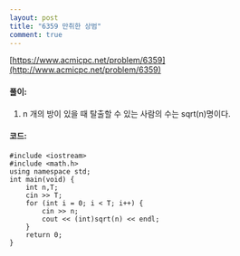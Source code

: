 ```yaml
---
layout: post
title: "6359 만취한 상범"
comment: true
---
```

[https://www.acmicpc.net/problem/6359](http://www.acmicpc.net/problem/6359)

#### **풀이:**
1. n 개의 방이 있을 때 탈출할 수 있는 사람의 수는 sqrt(n)명이다.

#### **코드:**

```
#include <iostream>
#include <math.h>
using namespace std;
int main(void) {
	int n,T;
	cin >> T;
	for (int i = 0; i < T; i++) {
		cin >> n;
		cout << (int)sqrt(n) << endl;
	}
	return 0;
}
```

